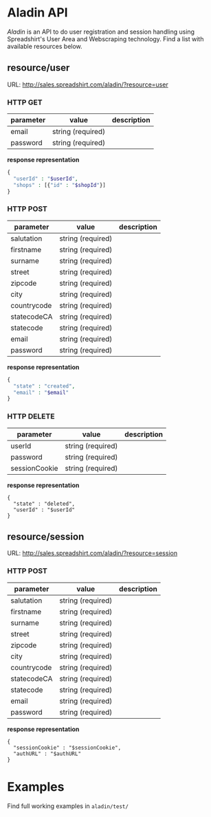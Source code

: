 # Aladin API

*Aladin* is an API to do user registration and session handling using Spreadshirt's User Area and Webscraping technology. Find a list with available resources below.

## resource/user

URL: http://sales.spreadshirt.com/aladin/?resource=user

### HTTP GET

parameter | value | description
--- | --- | ---
email | string (required) |
password | string (required) |

**response representation**

```php
{
  "userId" : "$userId",
  "shops" : [{"id" : "$shopId"}]
}
```

### HTTP POST

parameter | value | description
--- | --- | ---
salutation | string (required) |
firstname | string (required) |
surname | string (required) |
street | string (required) |
zipcode | string (required) |
city | string (required) |
countrycode | string (required) |
statecodeCA | string (required) |
statecode | string (required) |
email | string (required) |
password | string (required) |

**response representation**

```php
{
  "state" : "created",
  "email" : "$email"
}
```

### HTTP DELETE

parameter | value | description
--- | --- | ---
userId | string (required) |
password | string (required) |
sessionCookie | string (required) |

**response representation**

```
{
  "state" : "deleted",
  "userId" : "$userId"
}
```

## resource/session
URL: http://sales.spreadshirt.com/aladin/?resource=session
### HTTP POST

parameter | value | description
--- | --- | ---
salutation | string (required) |
firstname | string (required) |
surname | string (required) |
street | string (required) |
zipcode | string (required) |
city | string (required) |
countrycode | string (required) |
statecodeCA | string (required) |
statecode | string (required) |
email | string (required) |
password | string (required) |

**response representation**

```
{
  "sessionCookie" : "$sessionCookie",
  "authURL" : "$authURL"
}
```

# Examples
Find full working examples in `aladin/test/`
